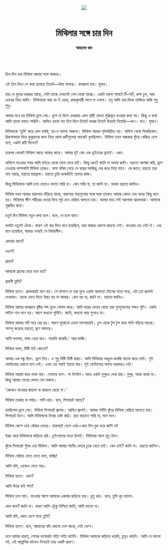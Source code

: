<div align=center>
<img src=https://images.prothomalo.com/prothomalo-bangla%2F2020-10%2Fedbfa11f-fb22-447a-828c-2bd3c753246a%2FMasuk_Art_07_10_2020.png?rect=0%2C0%2C1254%2C658&w=1200&ar=40%3A21&auto=format%2Ccompress&ogImage=true&mode=crop&overlay=&overlay_position=bottom&overlay_width_pct=1 />
<br><br>
<h1>মিথিলার সঙ্গে চার দিন</h1> 
<h4>আহমেদ খান</h4>
<br><br>
</div>

তিন দিন ধরে মিথিলা আমার সঙ্গে থাকছে।

এই তিন দিনে সে কথা বলেছে তিনটে—খিদা লাগছে। বাথরুমে যাব। ঘুমাব।

তার যে ঘুমের দরকার আছে, সেটা তাকে দেখলেই বেশ বোঝা যাচ্ছে। একটা ময়লা সাদাটে টি–শার্ট, রুক্ষ চুল, আর চোখের নিচে কালি। মিথিলাকে আর যা-ই হোক, রাজকুমারী লাগে না এসবে। তবু আমি তার দিকে তাকিয়ে থাকি শুধু শুধু।

আমার মনে হয় মিথিলা ড্রাগ নেয়। ড্রাগ না নিলে চেহারায় এমন স্থায়ী বেদনা পুঞ্জিভূত হওয়ার কথা নয়। কিন্তু এ কথা আমি তাকে বলতে পারিনি। আমিও তাকে গত তিন দিনে তিনটে কথার তিনটে উত্তরই দিয়েছি—খাও। যাও। ঘুমাও।

মিথিলাকে ‘তুমি’ করে কেন বলছি, তা–ও অবশ্য অজানা। মিথিলা আমার পূর্বপরিচিত নয়। অফিস থেকে ফিরছিলাম। রিকশাভাড়া দিয়ে কুকুরদের জন্য নিয়ে আসা রুটিগুলোর প্যাকেট খুলছিলাম। মিথিলা তখন অন্ধকার ফুঁড়ে বেরিয়ে এসে বলে, একটা রুটি দিবেন?

তারপর থেকেই মিথিলা আছে আমার কাছে। আমার দুই বেড এক ড্রইংয়ের ফ্ল্যাটে। একা।

অফিসে যাওয়ার সময় আমি বাইরে থেকে তালা মেরে যাই। কিন্তু কেন? জানি না অথবা জানি। হয়তো আশঙ্কা করি, ড্রাগ নেওয়ার পাশাপাশি মিথিলা চোরও। বাসা ফাঁকা পেয়ে সে ঘরের সবকিছু বের করে নিয়ে যাবে। কে জানে, হয়তো তার গ্যাং আছে, হয়তো বয়ফ্রেন্ড। হয়তো চুরি-ডাকাতিই তাদের কাজ।

কিন্তু মিথিলাকে আমি চলে যেতেও বলতে পারি না। কেন পারি না, তা জানি না। অথবা হয়তো জানিও।

মিথিলা যখন আমার বারান্দায় দাঁড়িয়ে থাকে, বারান্দার গাছগুলোর সঙ্গে সঙ্গে তাকেও আমার কেমন যেন অনড় কিছু মনে হয়। মিথিলার ক্ষীণ শরীরের ভেতর দিয়ে সূর্য যেন বেরিয়ে আসতে চায়। আমার ঘরে সেই আলোক ঝরনাধারা। আমাকে গুঞ্জরিত করে।

চতুর্থ দিন মিথিলা নতুন কথা বলে। বলে, সে চলে যাবে।

কথাটা নতুনই ঠেকে। কারণ এই কয় দিনে মনে হয়েছিল, তার থাকার কোনো জায়গা নেই। খাওয়ার তো নেই-ই। এবং মনে হয়েছিল, আমার ওপরই সে নির্ভরশীল।

কোথায় যাবে?

দেশে?

গ্রামে?

আমাকে গ্রামের মেয়ে মনে হয়?

প্রবাসী তুমি?

মিথিলা হাসে। প্রথমবারই মনে হয়। সে হাসলে যে তার মুখে একটা আলতো টোলের মতো পড়ে, এটা তো প্রথমই দেখলাম। তাকে যেতে দিতে ইচ্ছা হয় না আমার। কেন হয় না, জানি না। হয়তো জানিও।

মিথিলা আমার বাথরুমে বৃষ্টির শব্দ তুলে গোসল করে। আমি ঘরের ভেতর থেকে তার গুনগুনানোর শব্দও শুনি। একটা লাতিন গান মনে হয়। আগে কখনো শুনিনি। জানি, কখনো আর শুনবও না।

মিথিলা আমার শার্ট পরে বের হয়। পরনে পুরোনো ঢোলা সালোয়ারই। চুল থেকে টুপ টুপ করে পানি গড়িয়ে পড়ছে। শ্যাম্পু করেছে হয়তো, ঘ্রাণ আসছে।

আমি বললাম, নাস্তা খেয়ে যাও। পরোটা করেছি। আর ভাজি।

মিথিলা বলল, মিষ্টি নাই কোনো?

আমার এক বন্ধু ছিল। ড্রাগ নিত। ও শুধু মিষ্টি মিষ্টি করত। আমি মিথিলার আঙুল–কবজি ভালো করে দেখি। সুই ফোটানোর কোনো দাগ নেই। এখন তো সবাই ইয়াবা খায়। সুই ফোটানোর অবশ্য দরকারও নেই।

মিথিলা আরাম করে নাস্তা খায়। সোফায় বসে। পা টানটান। পায়ে একটা নুপুরও দেখা যায়। নুপুর, অথচ বাজে না। কিন্তু আমার ভেতর কেমন যেন বাজনা।

‘কোথাও যাওয়ার জায়গা না থাকলে যেয়ো না।’

মিথিলা তাকায় না পর্যন্ত। পানি খায়। বলে, সিগারেট আছে?

বলছিলাম ড্রাগ নেয়। মিথিলা সিগারেট জ্বালায়। আমিও জ্বালাই। আমার শার্টটা ফুঁড়ে মিথিলা বেরিয়ে আসতে চায়। সিগারেট টানে। আমি মিথিলাকে টানার চেষ্টা করি। হাত বাড়াতে পারি না, মনে মনে।

মিথিলা কেশে ওঠে ধোঁয়ার ভেতর। তারপরই হেসে ওঠে—কত দিন বুক ভরে কাশি না!

ইচ্ছা করে মিথিলাকে জড়িয়ে ধরি। চুইংগামের মতো চিবাই। মিথিলার গালে মৃদু টোল।

ঝুঁকে সিগারেট গুঁজে দেয় মিথিলা। আমি আমার শার্টের ভেতর ঢুকে যেতে চাই। কেন চাই? জানি না। হয়তো জানিও।

মিথিলা বেরিয়ে যেতে যেতে বলে, যাচ্ছি!

আমি বলি, থেকেও যেতে পার।

মিথিলা হাসে। কেন?

আমি উত্তর কই পাব?

মিথিলা চলে যায়। যাওয়ার আগে আমাকে একবার জড়িয়ে ধরে। চুমু খায়। বলে, তুমি খুব ভালো।

কেন বলে? জানি না। কারণ আমি এটুকু নিশ্চিত জানি, আমি ভালো না।

আমি বলি, কোন দেশে যাবে তুমি?

মিথিলা হাসে। বলে, আমাদের যদি কোনো দেশ থাকে, সেই দেশে।

তবে আমার ধারণা, শেষের ব্যাপারটা সত্যি সত্যি ঘটেনি। মিথিলা আমাকে জড়িয়ে ধরেনি, চুমুও খায়নি। আমি যে ভালো নই, এই কাল্পনিক ঘটনাও নিশ্চয়ই তার একটি প্রমাণ।

